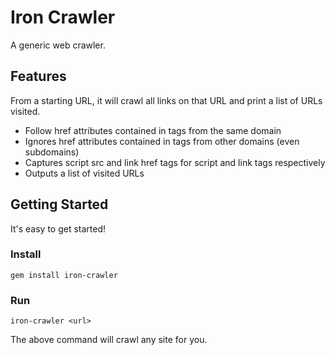 # Iron Crawler

A generic web crawler.

## Features

From a starting URL, it will crawl all links on that URL and print a list of URLs visited.

- Follow href attributes contained in tags from the same domain
- Ignores href attributes contained in tags from other domains (even subdomains)
- Captures script src and link href tags for script and link tags respectively
- Outputs a list of visited URLs

## Getting Started

It's easy to get started!

### Install

```
gem install iron-crawler
```

### Run

```
iron-crawler <url>
```

The above command will crawl any site for you.


